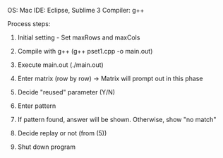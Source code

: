 OS: Mac
IDE: Eclipse, Sublime 3
Compiler: g++

Process steps:

1. Initial setting - Set maxRows and maxCols

2. Compile with g++ (g++ pset1.cpp -o main.out)

3. Execute main.out (./main.out)

4. Enter matrix (row by row) -> Matrix will prompt out in this phase

5. Decide "reused" parameter (Y/N)

6. Enter pattern

7. If pattern found, answer will be shown. Otherwise, show "no match"

8. Decide replay or not (from (5))

0. Shut down program